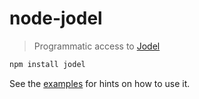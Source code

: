 # node-jodel

> Programmatic access to [Jodel](https://jodel-app.com/)

```bash
npm install jodel
```

See the [examples](https://github.com/Hanse/node-jodel/tree/master/examples/) for hints on how to use it.

